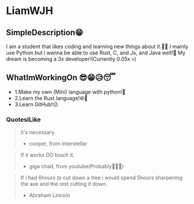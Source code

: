 # LiamWJH

## SimpleDescription😁
I am a student that likes coding and learning new things about it.🧑‍💻
I mainly use Python but i wanna be able to use Rust, C, and Js, and Java well!🧐
My dream is becoming a 3x developer!(Currently 0.05x 💀)

## WhatImWorkingOn 😎😁😥😴
 - 1.Make my own (Mini) language with python!🤣
 - 2.Learn the Rust language!⚙️🧐
 - 3.Learn GitHub!😑

### QuotesILike
>it's necessary.
>- cooper, from interstellar

>If it works DO touch it.
>- giga chad, from youtube(Probably🤣🤣🤣)

>If i had 6hours to cut down a tree i would spend 5hours sharpening
>the axe and the rest cutting it down.
>- Abraham Lincoln

